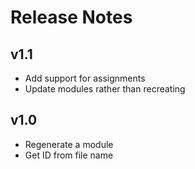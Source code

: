 # Release Notes

## v1.1

- Add support for assignments
- Update modules rather than recreating

## v1.0

- Regenerate a module
- Get ID from file name